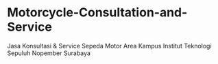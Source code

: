 # Motorcycle-Consultation-and-Service
Jasa Konsultasi &amp; Service Sepeda Motor Area Kampus Institut Teknologi Sepuluh Nopember Surabaya
